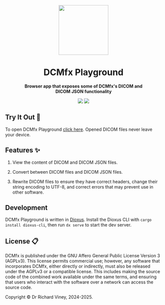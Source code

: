 <div align="center">
  <img src="https://emoji2svg.deno.dev/api/🩻" height="160px">
  <h1>DCMfx Playground</h1>
  <p>
    <strong>
      Browser app that exposes some of DCMfx's DICOM and
      <br>
      DICOM JSON functionality
    </strong>
    <br />
  </p>

  [<img src="https://img.shields.io/badge/License-AGPLv3-blue.svg">](https://www.gnu.org/licenses/agpl-3.0.en.html)
  [<img src="https://img.shields.io/badge/MSRV-1.80-CE422B">](https://www.rust-lang.org)
</div>

## Try It Out 🛝

To open DCMfx Playground [click here](https://dcmfx.github.io/dcmfx-playground). Opened DICOM files
never leave your device.

## Features ✨

1. View the content of DICOM and DICOM JSON files.

2. Convert between DICOM files and DICOM JSON files.

3. Rewrite DICOM files to ensure they have correct headers, change their string encoding to UTF-8,
   and correct errors that may prevent use in other software.

## Development

DCMfx Playground is written in [Dioxus](https://dioxuslabs.com). Install the Dioxus CLI with
`cargo install dioxus-cli`, then run `dx serve` to start the dev server.

## License 📋

DCMfx is published under the GNU Affero General Public License Version 3 (AGPLv3). This license
permits commercial use; however, any software that incorporates DCMfx, either directly or
indirectly, must also be released under the AGPLv3 or a compatible license. This includes making the
source code of the combined work available under the same terms, and ensuring that users who
interact with the software over a network can access the source code.

Copyright © Dr Richard Viney, 2024-2025.
